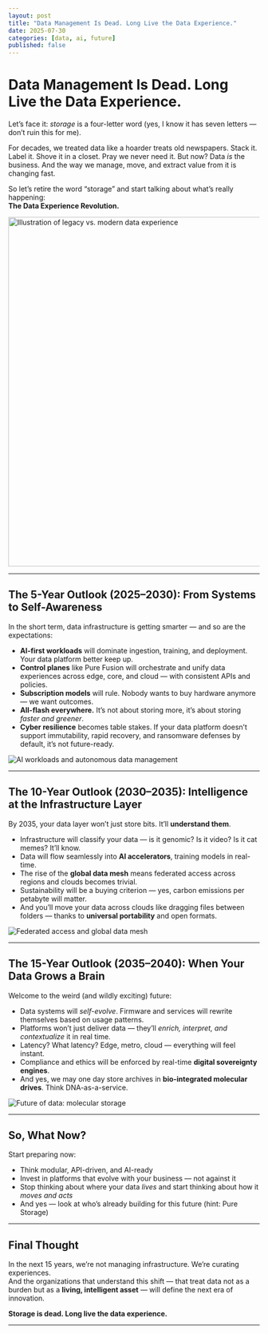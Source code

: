 ```yaml
---
layout: post
title: "Data Management Is Dead. Long Live the Data Experience."
date: 2025-07-30
categories: [data, ai, future]
published: false
---
```


# Data Management Is Dead. Long Live the Data Experience.

Let’s face it: *storage* is a four-letter word (yes, I know it has seven letters — don’t ruin this for me).

For decades, we treated data like a hoarder treats old newspapers. Stack it. Label it. Shove it in a closet. Pray we never need it. But now? Data *is* the business. And the way we manage, move, and extract value from it is changing fast.

So let’s retire the word “storage” and start talking about what’s really happening:  
**The Data Experience Revolution.**

<img src="/assets/images/future-of-data/legacy_vs_modern.jpg" alt="Illustration of legacy vs. modern data experience" width="700">

---

## The 5-Year Outlook (2025–2030): From Systems to Self-Awareness

In the short term, data infrastructure is getting smarter — and so are the expectations:

- **AI-first workloads** will dominate ingestion, training, and deployment. Your data platform better keep up.
- **Control planes** like Pure Fusion will orchestrate and unify data experiences across edge, core, and cloud — with consistent APIs and policies.
- **Subscription models** will rule. Nobody wants to buy hardware anymore — we want outcomes.
- **All-flash everywhere.** It’s not about storing more, it’s about storing *faster and greener*.
- **Cyber resilience** becomes table stakes. If your data platform doesn’t support immutability, rapid recovery, and ransomware defenses by default, it’s not future-ready.

![AI workloads and autonomous data management](/assets/images/future-of-data/AI_workloads.jpg)

---

## The 10-Year Outlook (2030–2035): Intelligence at the Infrastructure Layer

By 2035, your data layer won’t just store bits. It’ll **understand them**.

- Infrastructure will classify your data — is it genomic? Is it video? Is it cat memes? It’ll know.
- Data will flow seamlessly into **AI accelerators**, training models in real-time.
- The rise of the **global data mesh** means federated access across regions and clouds becomes trivial.
- Sustainability will be a buying criterion — yes, carbon emissions per petabyte will matter.
- And you’ll move your data across clouds like dragging files between folders — thanks to **universal portability** and open formats.

![Federated access and global data mesh](/assets/images/future-of-data/global-data-mesh.jpg)

---

## The 15-Year Outlook (2035–2040): When Your Data Grows a Brain

Welcome to the weird (and wildly exciting) future:

- Data systems will *self-evolve*. Firmware and services will rewrite themselves based on usage patterns.
- Platforms won’t just deliver data — they’ll *enrich, interpret, and contextualize* it in real time.
- Latency? What latency? Edge, metro, cloud — everything will feel instant.
- Compliance and ethics will be enforced by real-time **digital sovereignty engines**.
- And yes, we may one day store archives in **bio-integrated molecular drives**. Think DNA-as-a-service.

![Future of data: molecular storage](/assets/images/future-of-data/bio-integrated-storage.jpg)

---

## So, What Now?

Start preparing now:

- Think modular, API-driven, and AI-ready  
- Invest in platforms that evolve with your business — not against it  
- Stop thinking about where your data *lives* and start thinking about how it *moves and acts*  
- And yes — look at who’s already building for this future (hint: Pure Storage)

---

## Final Thought

In the next 15 years, we’re not managing infrastructure. We’re curating experiences.  
And the organizations that understand this shift — that treat data not as a burden but as a **living, intelligent asset** — will define the next era of innovation.

**Storage is dead. Long live the data experience.**

---

